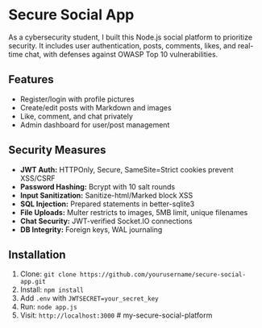 # Secure Social App

As a cybersecurity student, I built this Node.js social platform to prioritize security. It includes user authentication, posts, comments, likes, and real-time chat, with defenses against OWASP Top 10 vulnerabilities.

## Features

- Register/login with profile pictures
- Create/edit posts with Markdown and images
- Like, comment, and chat privately
- Admin dashboard for user/post management

## Security Measures

- **JWT Auth:** HTTPOnly, Secure, SameSite=Strict cookies prevent XSS/CSRF
- **Password Hashing:** Bcrypt with 10 salt rounds
- **Input Sanitization:** Sanitize-html/Marked block XSS
- **SQL Injection:** Prepared statements in better-sqlite3
- **File Uploads:** Multer restricts to images, 5MB limit, unique filenames
- **Chat Security:** JWT-verified Socket.IO connections
- **DB Integrity:** Foreign keys, WAL journaling

## Installation

1. Clone: `git clone https://github.com/yourusername/secure-social-app.git`
2. Install: `npm install`
3. Add `.env` with `JWTSECRET=your_secret_key`
4. Run: `node app.js`
5. Visit: `http://localhost:3000`
#   m y - s e c u r e - s o c i a l - p l a t f o r m  
 